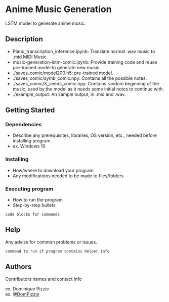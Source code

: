 # Anime Music Generation

LSTM model to generate anime music.

## Description

* Piano_transcription_inference.ipynb: Translate normal .wav music to .mid MIDI Music.
* music-generation-lstm-comic.ipynb: Provide training code and reuse pre-trained model to generate new music.
* ./saves_comic/model200.h5: pre-trained model.
* ./saves_comic/symb_comic.npy: Contains all the possible notes.
* ./saves_comic/X_seeds_comic.npy: Contains random beginning of the music, used by the model as it needs some initial notes to continue with.
* ./example_output: An sample output, in .mid and .wav.
## Getting Started

### Dependencies

* Describe any prerequisites, libraries, OS version, etc., needed before installing program.
* ex. Windows 10

### Installing

* How/where to download your program
* Any modifications needed to be made to files/folders

### Executing program

* How to run the program
* Step-by-step bullets
```
code blocks for commands
```

## Help

Any advise for common problems or issues.
```
command to run if program contains helper info
```

## Authors

Contributors names and contact info

ex. Dominique Pizzie  
ex. [@DomPizzie](https://twitter.com/dompizzie)